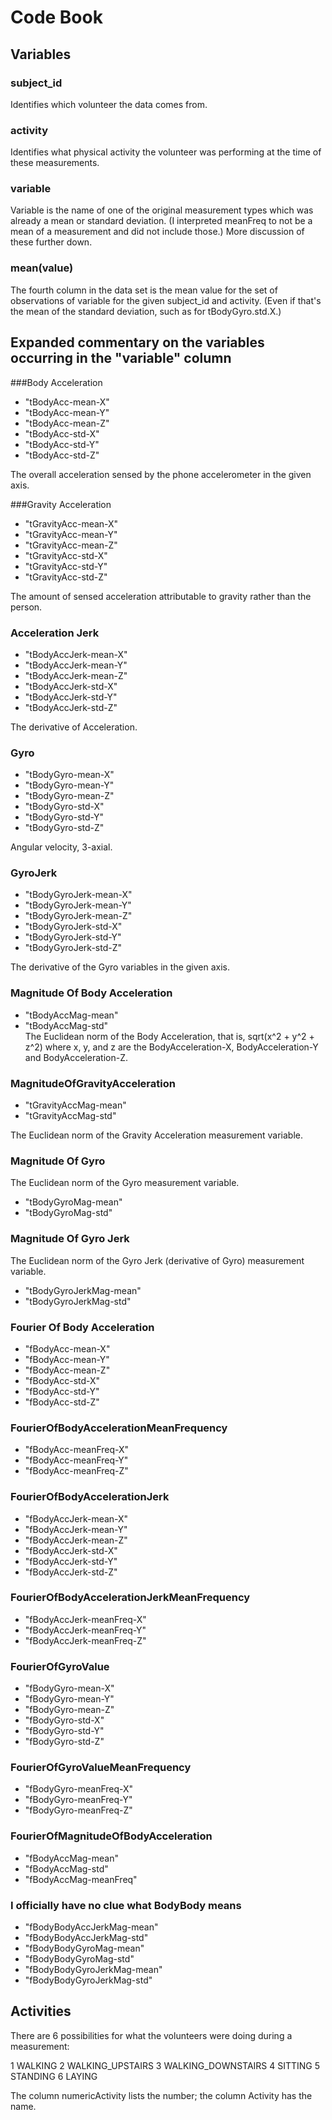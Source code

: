 # Code Book

## Variables

### subject_id

Identifies which volunteer the data comes from.

### activity

Identifies what physical activity the volunteer was performing at the time of these measurements.

### variable

Variable is the name of one of the original measurement types which was already a mean or standard deviation.  (I interpreted meanFreq to not be a mean of a measurement and did not include those.) More discussion of these further down. 

### mean(value)

The fourth column in the data set is the mean value for the set of observations of variable for the given subject_id and activity. (Even if that's the mean of the standard deviation, such as for tBodyGyro.std.X.)

## Expanded commentary on the variables occurring in the "variable" column

###Body Acceleration

* "tBodyAcc-mean-X"
* "tBodyAcc-mean-Y"              
* "tBodyAcc-mean-Z"              
* "tBodyAcc-std-X"               
* "tBodyAcc-std-Y"
* "tBodyAcc-std-Z" 
 
The overall acceleration sensed by the phone accelerometer in the given axis.

###Gravity Acceleration

* "tGravityAcc-mean-X" 
* "tGravityAcc-mean-Y"           
* "tGravityAcc-mean-Z" 
* "tGravityAcc-std-X"            
* "tGravityAcc-std-Y" 
* "tGravityAcc-std-Z"            

The amount of sensed acceleration attributable to gravity rather than the person.

### Acceleration Jerk 

* "tBodyAccJerk-mean-X"
* "tBodyAccJerk-mean-Y"              
* "tBodyAccJerk-mean-Z"              
* "tBodyAccJerk-std-X"               
* "tBodyAccJerk-std-Y"
* "tBodyAccJerk-std-Z" 

The derivative of Acceleration.

### Gyro

* "tBodyGyro-mean-X"
* "tBodyGyro-mean-Y"              
* "tBodyGyro-mean-Z"              
* "tBodyGyro-std-X"               
* "tBodyGyro-std-Y"
* "tBodyGyro-std-Z" 

Angular velocity, 3-axial.

### GyroJerk  

* "tBodyGyroJerk-mean-X"
* "tBodyGyroJerk-mean-Y"              
* "tBodyGyroJerk-mean-Z"              
* "tBodyGyroJerk-std-X"               
* "tBodyGyroJerk-std-Y"
* "tBodyGyroJerk-std-Z" 

The derivative of the Gyro variables in the given axis.

### Magnitude Of Body Acceleration 

* "tBodyAccMag-mean" 
* "tBodyAccMag-std"              
The Euclidean norm of the Body Acceleration, that is,  sqrt(x^2 + y^2 + z^2) where x, y, and z are the BodyAcceleration-X, BodyAcceleration-Y and BodyAcceleration-Z.

### MagnitudeOfGravityAcceleration

* "tGravityAccMag-mean"
* "tGravityAccMag-std"

The Euclidean norm of the Gravity Acceleration measurement variable.

### Magnitude Of Gyro

The Euclidean norm of the Gyro measurement variable.

* "tBodyGyroMag-mean"
* "tBodyGyroMag-std"             

### Magnitude Of Gyro Jerk

The Euclidean norm of the Gyro Jerk (derivative of Gyro) measurement variable.

* "tBodyGyroJerkMag-mean"
* "tBodyGyroJerkMag-std"         


### Fourier Of Body Acceleration

* "fBodyAcc-mean-X"
* "fBodyAcc-mean-Y" 
* "fBodyAcc-mean-Z"
* "fBodyAcc-std-X" 
* "fBodyAcc-std-Y"
* "fBodyAcc-std-Z" 

### FourierOfBodyAccelerationMeanFrequency
* "fBodyAcc-meanFreq-X"
* "fBodyAcc-meanFreq-Y"          
* "fBodyAcc-meanFreq-Z"           

### FourierOfBodyAccelerationJerk
* "fBodyAccJerk-mean-X"          
* "fBodyAccJerk-mean-Y"
* "fBodyAccJerk-mean-Z"          
* "fBodyAccJerk-std-X"
* "fBodyAccJerk-std-Y"           
* "fBodyAccJerk-std-Z"            

### FourierOfBodyAccelerationJerkMeanFrequency
* "fBodyAccJerk-meanFreq-X"      
* "fBodyAccJerk-meanFreq-Y"
* "fBodyAccJerk-meanFreq-Z"      

### FourierOfGyroValue
* "fBodyGyro-mean-X"
*  "fBodyGyro-mean-Y"             
* "fBodyGyro-mean-Z"
* "fBodyGyro-std-X"              
* "fBodyGyro-std-Y"
* "fBodyGyro-std-Z"              

### FourierOfGyroValueMeanFrequency
* "fBodyGyro-meanFreq-X"
* "fBodyGyro-meanFreq-Y"         
* "fBodyGyro-meanFreq-Z"          

### FourierOfMagnitudeOfBodyAcceleration

* "fBodyAccMag-mean"             
* "fBodyAccMag-std"
* "fBodyAccMag-meanFreq"         

### I officially have no clue what BodyBody means
* "fBodyBodyAccJerkMag-mean"
* "fBodyBodyAccJerkMag-std"       
* "fBodyBodyGyroMag-mean"        
* "fBodyBodyGyroMag-std"          
* "fBodyBodyGyroJerkMag-mean"
* "fBodyBodyGyroJerkMag-std"     








## Activities

There are 6 possibilities for what the volunteers were doing during a measurement:

1 WALKING
2 WALKING_UPSTAIRS
3 WALKING_DOWNSTAIRS
4 SITTING
5 STANDING
6 LAYING

The column numericActivity lists the number; the column Activity has the name.